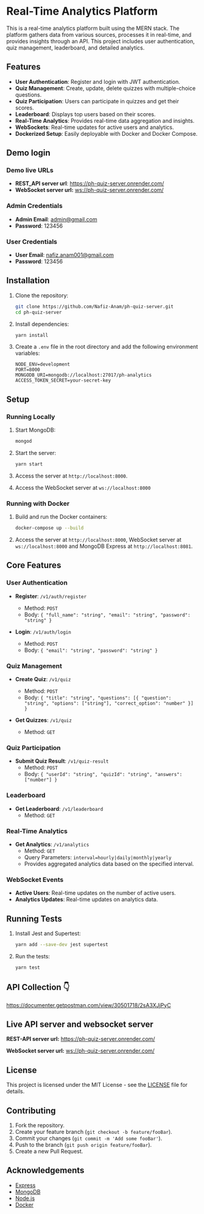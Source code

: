 # Real-Time Analytics Platform

This is a real-time analytics platform built using the MERN stack. The platform gathers data from various sources, processes it in real-time, and provides insights through an API. This project includes user authentication, quiz management, leaderboard, and detailed analytics.

## Features

- **User Authentication**: Register and login with JWT authentication.
- **Quiz Management**: Create, update, delete quizzes with multiple-choice questions.
- **Quiz Participation**: Users can participate in quizzes and get their scores.
- **Leaderboard**: Displays top users based on their scores.
- **Real-Time Analytics**: Provides real-time data aggregation and insights.
- **WebSockets**: Real-time updates for active users and analytics.
- **Dockerized Setup**: Easily deployable with Docker and Docker Compose.

## Demo login

### Demo live URLs

- **REST_API server url**: <https://ph-quiz-server.onrender.com/>
- **WebSocket server url:** <ws://ph-quiz-server.onrender.com/>

### Admin Credentials

- **Admin Email**: <admin@gmail.com>
- **Password**: 123456

### User Credentials

- **User Email**: <nafiz.anam001@gmail.com>
- **Password**: 123456

## Installation

1. Clone the repository:

    ```sh
    git clone https://github.com/Nafiz-Anam/ph-quiz-server.git
    cd ph-quiz-server
    ```

2. Install dependencies:

    ```sh
    yarn install
    ```

3. Create a `.env` file in the root directory and add the following environment variables:

    ```env
    NODE_ENV=development
    PORT=8000
    MONGODB_URI=mongodb://localhost:27017/ph-analytics
    ACCESS_TOKEN_SECRET=your-secret-key
    ```

## Setup

### Running Locally

1. Start MongoDB:

    ```sh
    mongod
    ```

2. Start the server:

    ```sh
    yarn start
    ```

3. Access the server at `http://localhost:8000`.

4. Access the WebSocket server at `ws://localhost:8000`

### Running with Docker

1. Build and run the Docker containers:

    ```sh
    docker-compose up --build
    ```

2. Access the server at `http://localhost:8000`, WebSocket server at `ws://localhost:8000` and MongoDB Express at `http://localhost:8081`.

## Core Features

### User Authentication

- **Register**: `/v1/auth/register`
  - Method: `POST`
  - Body: `{ "full_name": "string", "email": "string", "password": "string" }`

- **Login**: `/v1/auth/login`
  - Method: `POST`
  - Body: `{ "email": "string", "password": "string" }`

### Quiz Management

- **Create Quiz**: `/v1/quiz`
  - Method: `POST`
  - Body: `{ "title": "string", "questions": [{ "question": "string", "options": ["string"], "correct_option": "number" }] }`

- **Get Quizzes**: `/v1/quiz`
  - Method: `GET`

### Quiz Participation

- **Submit Quiz Result**: `/v1/quiz-result`
  - Method: `POST`
  - Body: `{ "userId": "string", "quizId": "string", "answers": ["number"] }`

### Leaderboard

- **Get Leaderboard**: `/v1/leaderboard`
  - Method: `GET`

### Real-Time Analytics

- **Get Analytics**: `/v1/analytics`
  - Method: `GET`
  - Query Parameters: `interval=hourly|daily|monthly|yearly`
  - Provides aggregated analytics data based on the specified interval.

### WebSocket Events

- **Active Users**: Real-time updates on the number of active users.
- **Analytics Updates**: Real-time updates on analytics data.

## Running Tests

1. Install Jest and Supertest:

    ```sh
    yarn add --save-dev jest supertest
    ```

2. Run the tests:

    ```sh
    yarn test
    ```

## API Collection 👇

<https://documenter.getpostman.com/view/30501718/2sA3XJjPyC>

## Live API server and websocket server

**REST-API server url:** <https://ph-quiz-server.onrender.com/>

**WebSocket server url:** <ws://ph-quiz-server.onrender.com/>

## License

This project is licensed under the MIT License - see the [LICENSE](LICENSE) file for details.

## Contributing

1. Fork the repository.
2. Create your feature branch (`git checkout -b feature/fooBar`).
3. Commit your changes (`git commit -m 'Add some fooBar'`).
4. Push to the branch (`git push origin feature/fooBar`).
5. Create a new Pull Request.

## Acknowledgements

- [Express](https://expressjs.com/)
- [MongoDB](https://www.mongodb.com/)
- [Node.js](https://nodejs.org/)
- [Docker](https://www.docker.com/)
